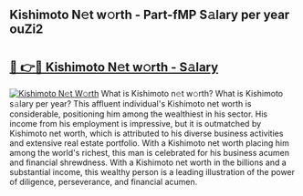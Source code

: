 ## Kishimoto N𝚎t w𝚘rth - Part-fMP S𝚊lary per year ouZi2

# <h2><a href="http://gc1iiz.nevu.top/?p=Kishimoto">🔗 👉🔴 Kishimoto N𝚎t w𝚘rth - S𝚊lary</a></h2>

[![Kishimoto N𝚎t W𝚘rth](https://i.imgur.com/Oavwk0R.jpeg)](http://gc1iiz.nevu.top/?p=Kishimoto)
What is Kishimoto n𝚎t w𝚘rth? What is Kishimoto s𝚊lary per year?
This affluent individual's Kishimoto net worth is considerable, positioning him among the wealthiest in his sector. His income from his employment is impressive, but it is outmatched by Kishimoto net worth, which is attributed to his diverse business activities and extensive real estate portfolio. With a Kishimoto net worth placing him among the world's richest, this man is celebrated for his business acumen and financial shrewdness. With a Kishimoto net worth in the billions and a substantial income, this wealthy person is a leading illustration of the power of diligence, perseverance, and financial acumen.
